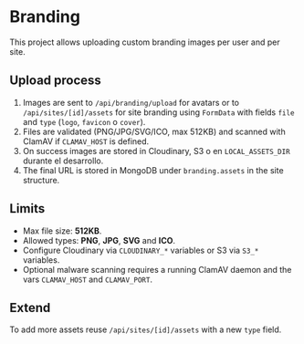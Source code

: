 # Branding

This project allows uploading custom branding images per user and per site.

## Upload process

1. Images are sent to `/api/branding/upload` for avatars or to `/api/sites/[id]/assets` for site branding using `FormData` with fields `file` and `type` (`logo`, `favicon` o `cover`).
2. Files are validated (PNG/JPG/SVG/ICO, max 512KB) and scanned with ClamAV if `CLAMAV_HOST` is defined.
3. On success images are stored in Cloudinary, S3 o en `LOCAL_ASSETS_DIR` durante el desarrollo.
4. The final URL is stored in MongoDB under `branding.assets` in the site structure.

## Limits

- Max file size: **512KB**.
- Allowed types: **PNG**, **JPG**, **SVG** and **ICO**.
- Configure Cloudinary via `CLOUDINARY_*` variables or S3 via `S3_*` variables.
- Optional malware scanning requires a running ClamAV daemon and the vars `CLAMAV_HOST` and `CLAMAV_PORT`.

## Extend

To add more assets reuse `/api/sites/[id]/assets` with a new `type` field.
